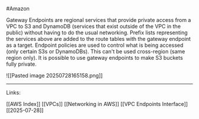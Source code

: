 #Amazon 

Gateway Endpoints are regional services that provide private access from a VPC to S3 and DynamoDB (services that exist outside of the VPC in the public) without having to do the usual networking. Prefix lists representing the services above are added to the route tables with the gateway endpoint as a target. Endpoint policies are used to control what is being accessed (only certain S3s or DynamoDBs). This can't be used cross-region (same region only). It is possible to use gateway endpoints to make S3 buckets fully private. 

![[Pasted image 20250728165158.png]]

---
Links:

[[AWS Index]]
[[VPCs]]
[[Networking in AWS]]
[[VPC Endpoints Interface]]
[[2025-07-28]]
